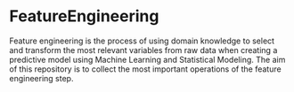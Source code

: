 # FeatureEngineering
Feature engineering is the process of using domain knowledge to select and transform the most relevant variables from raw data when creating a predictive model using Machine Learning and Statistical Modeling. The aim of this repository is to collect the most important operations of the feature engineering step.
